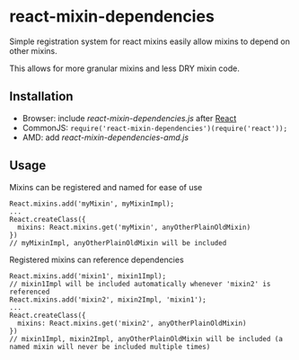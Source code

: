 react-mixin-dependencies
========================

Simple registration system for react mixins easily allow mixins to depend on other mixins.

This allows for more granular mixins and less DRY mixin code.

Installation
------------
* Browser: include *react-mixin-dependencies.js* after [React](http://facebook.github.io/react/)
* CommonJS: ```require('react-mixin-dependencies')(require('react'));```
* AMD: add *react-mixin-dependencies-amd.js*

Usage
------------
Mixins can be registered and named for ease of use
```
React.mixins.add('myMixin', myMixinImpl);
...
React.createClass({
  mixins: React.mixins.get('myMixin', anyOtherPlainOldMixin)
})
// myMixinImpl, anyOtherPlainOldMixin will be included
```

Registered mixins can reference dependencies
```
React.mixins.add('mixin1', mixin1Impl);
// mixin1Impl will be included automatically whenever 'mixin2' is referenced
React.mixins.add('mixin2', mixin2Impl, 'mixin1');
...
React.createClass({
  mixins: React.mixins.get('mixin2', anyOtherPlainOldMixin)
})
// mixin1Impl, mixin2Impl, anyOtherPlainOldMixin will be included (a named mixin will never be included multiple times)
```
